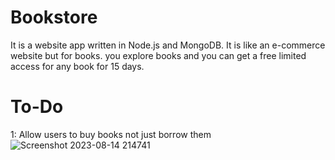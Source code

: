 # Bookstore
It is a website app written in Node.js and MongoDB. It is like an e-commerce website but for books. you explore books and you can get a free limited access for any book for 15 days.
# To-Do
1: Allow users to buy books not just borrow them
![Screenshot 2023-08-14 214741](https://github.com/moataz-bellah/Bookstore-Nodejs-express-MongoDB-/assets/47069499/435fd759-5a6c-471c-99e5-0348d82fa341)

